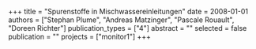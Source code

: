 +++
title = "Spurenstoffe in Mischwassereinleitungen"
date = 2008-01-01
authors = ["Stephan Plume", "Andreas Matzinger", "Pascale Rouault", "Doreen Richter"]
publication_types = ["4"]
abstract = ""
selected = false
publication = ""
projects = ["monitor1"]
+++

